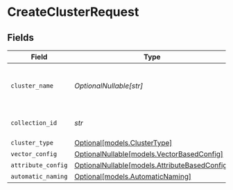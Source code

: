 # CreateClusterRequest


## Fields

| Field                                                                              | Type                                                                               | Required                                                                           | Description                                                                        |
| ---------------------------------------------------------------------------------- | ---------------------------------------------------------------------------------- | ---------------------------------------------------------------------------------- | ---------------------------------------------------------------------------------- |
| `cluster_name`                                                                     | *OptionalNullable[str]*                                                            | :heavy_minus_sign:                                                                 | Name for the cluster (auto-generated if empty)                                     |
| `collection_id`                                                                    | *str*                                                                              | :heavy_check_mark:                                                                 | ID of the collection to cluster                                                    |
| `cluster_type`                                                                     | [Optional[models.ClusterType]](../models/clustertype.md)                           | :heavy_minus_sign:                                                                 | N/A                                                                                |
| `vector_config`                                                                    | [OptionalNullable[models.VectorBasedConfig]](../models/vectorbasedconfig.md)       | :heavy_minus_sign:                                                                 | N/A                                                                                |
| `attribute_config`                                                                 | [OptionalNullable[models.AttributeBasedConfig]](../models/attributebasedconfig.md) | :heavy_minus_sign:                                                                 | N/A                                                                                |
| `automatic_naming`                                                                 | [Optional[models.AutomaticNaming]](../models/automaticnaming.md)                   | :heavy_minus_sign:                                                                 | N/A                                                                                |